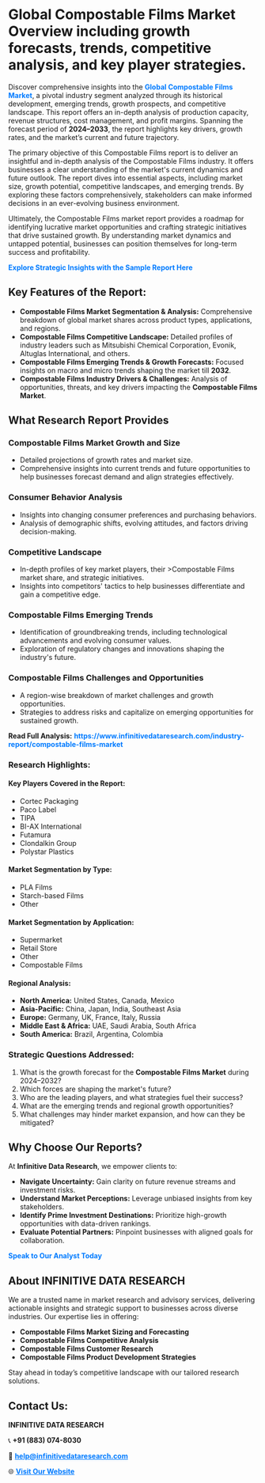<h1>Global Compostable Films Market Overview including growth forecasts, trends, competitive analysis, and key player strategies.</h1>
<p>
Discover comprehensive insights into the 
<a href="https://www.infinitivedataresearch.com/industry-report/compostable-films-market" rel="dofollow" style="color: #007BFF; text-decoration: none;"><strong>Global Compostable Films Market</strong></a>, a pivotal industry segment analyzed through its historical development, emerging trends, growth prospects, and competitive landscape. This report offers an in-depth analysis of production capacity, revenue structures, cost management, and profit margins. Spanning the forecast period of <strong>2024–2033</strong>, the report highlights key drivers, growth rates, and the market’s current and future trajectory.
</p>
<p>
The primary objective of this Compostable Films report is to deliver an insightful and in-depth analysis of the Compostable Films industry. It offers businesses a clear understanding of the market's current dynamics and future outlook. The report dives into essential aspects, including market size, growth potential, competitive landscapes, and emerging trends. By exploring these factors comprehensively, stakeholders can make informed decisions in an ever-evolving business environment.
</p>
<p>
Ultimately, the Compostable Films market report provides a roadmap for identifying lucrative market opportunities and crafting strategic initiatives that drive sustained growth. By understanding market dynamics and untapped potential, businesses can position themselves for long-term success and profitability.
</p>
<p>
<a href="https://www.infinitivedataresearch.com/request-sample/reportId=112669" style="color: #007BFF; text-decoration: none;"><strong>Explore Strategic Insights with the Sample Report Here</strong></a>
</p>

<h2>Key Features of the Report:</h2>
<ul>
<li><strong>Compostable Films Market Segmentation & Analysis:</strong> Comprehensive breakdown of global market shares across product types, applications, and regions.</li>
<li><strong>Compostable Films Competitive Landscape:</strong> Detailed profiles of industry leaders such as Mitsubishi Chemical Corporation, Evonik, Altuglas International, and others.</li>
<li><strong>Compostable Films Emerging Trends & Growth Forecasts:</strong> Focused insights on macro and micro trends shaping the market till <strong>2032</strong>.</li>
<li><strong>Compostable Films Industry Drivers & Challenges:</strong> Analysis of opportunities, threats, and key drivers impacting the <strong>Compostable Films Market</strong>.</li>
</ul>

<h2>What Research Report Provides</h2>
<h3>Compostable Films Market Growth and Size</h3>
<ul>
<li>Detailed projections of growth rates and market size.</li>
<li>Comprehensive insights into current trends and future opportunities to help businesses forecast demand and align strategies effectively.</li>
</ul>

<h3>Consumer Behavior Analysis</h3>
<ul>
<li>Insights into changing consumer preferences and purchasing behaviors.</li>
<li>Analysis of demographic shifts, evolving attitudes, and factors driving decision-making.</li>
</ul>

<h3>Competitive Landscape</h3>
<ul>
<li>In-depth profiles of key market players, their >Compostable Films market share, and strategic initiatives.</li>
<li>Insights into competitors' tactics to help businesses differentiate and gain a competitive edge.</li>
</ul>

<h3>Compostable Films Emerging Trends</h3>
<ul>
<li>Identification of groundbreaking trends, including technological advancements and evolving consumer values.</li>
<li>Exploration of regulatory changes and innovations shaping the industry's future.</li>
</ul>

<h3>Compostable Films Challenges and Opportunities</h3>
<ul>
<li>A region-wise breakdown of market challenges and growth opportunities.</li>
<li>Strategies to address risks and capitalize on emerging opportunities for sustained growth.</li>
</ul>
<p><strong>Read Full Analysis:</strong> <a href="https://www.infinitivedataresearch.com/industry-report/compostable-films-market" rel="dofollow" style="color: #007BFF; text-decoration: none;"><strong>https://www.infinitivedataresearch.com/industry-report/compostable-films-market</strong></a></p>
<h3>Research Highlights:</h3>
<h4>Key Players Covered in the Report:</h4>
<ul><li>Cortec Packaging</li><li>Paco Label</li><li>TIPA</li><li>BI-AX International</li><li>Futamura</li><li>Clondalkin Group</li><li>Polystar Plastics</li></ul>
<h4>Market Segmentation by Type:</h4>
<ul><li>PLA Films</li><li>Starch-based Films</li><li>Other</li></ul>
<h4>Market Segmentation by Application:</h4>
<ul><li>Supermarket</li><li>Retail Store</li><li>Other</li><li>Compostable Films</li></ul>

<h4>Regional Analysis:</h4>
<ul>
<li><strong>North America:</strong> United States, Canada, Mexico</li>
<li><strong>Asia-Pacific:</strong> China, Japan, India, Southeast Asia</li>
<li><strong>Europe:</strong> Germany, UK, France, Italy, Russia</li>
<li><strong>Middle East & Africa:</strong> UAE, Saudi Arabia, South Africa</li>
<li><strong>South America:</strong> Brazil, Argentina, Colombia</li>
</ul>

<h3>Strategic Questions Addressed:</h3>
<ol>
<li>What is the growth forecast for the <strong>Compostable Films Market</strong> during 2024–2032?</li>
<li>Which forces are shaping the market's future?</li>
<li>Who are the leading players, and what strategies fuel their success?</li>
<li>What are the emerging trends and regional growth opportunities?</li>
<li>What challenges may hinder market expansion, and how can they be mitigated?</li>
</ol>

<h2>Why Choose Our Reports?</h2>
<p>At <strong>Infinitive Data Research</strong>, we empower clients to:</p>
<ul>
<li><strong>Navigate Uncertainty:</strong> Gain clarity on future revenue streams and investment risks.</li>
<li><strong>Understand Market Perceptions:</strong> Leverage unbiased insights from key stakeholders.</li>
<li><strong>Identify Prime Investment Destinations:</strong> Prioritize high-growth opportunities with data-driven rankings.</li>
<li><strong>Evaluate Potential Partners:</strong> Pinpoint businesses with aligned goals for collaboration.</li>
</ul>
<p><a href="https://www.infinitivedataresearch.com/industry-report/compostable-films-market" rel="dofollow" style="color: #007BFF; text-decoration: none;"><strong>Speak to Our Analyst Today</strong></a></p>

<h2>About INFINITIVE DATA RESEARCH</h2>
<p>We are a trusted name in market research and advisory services, delivering actionable insights and strategic support to businesses across diverse industries. Our expertise lies in offering:</p>
<ul>
<li><strong>Compostable Films Market Sizing and Forecasting</strong></li>
<li><strong>Compostable Films Competitive Analysis</strong></li>
<li><strong>Compostable Films Customer Research</strong></li>
<li><strong>Compostable Films Product Development Strategies</strong></li>
</ul>
<p>Stay ahead in today’s competitive landscape with our tailored research solutions.</p>

<h2>Contact Us:</h2>
<p><strong>INFINITIVE DATA RESEARCH</strong></p>
<p>📞 <strong>+91 (883) 074-8030</strong></p>
<p>📧 <strong><a href="mailto:help@infinitivedataresearch.com" style="color: #007BFF;">help@infinitivedataresearch.com</a></strong></p>
<p>🌐 <strong><a href="https://www.infinitivedataresearch.com" rel="dofollow" style="color: #007BFF;">Visit Our Website</a></strong></p>